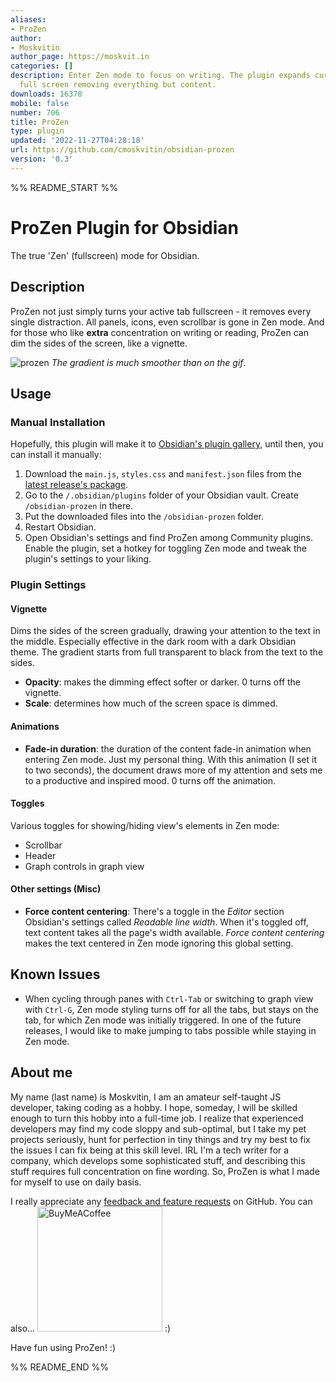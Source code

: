 ```yaml
---
aliases:
- ProZen
author:
- Moskvitin
author_page: https://moskvit.in
categories: []
description: Enter Zen mode to focus on writing. The plugin expands current tab to
  full screen removing everything but content.
downloads: 16378
mobile: false
number: 706
title: ProZen
type: plugin
updated: '2022-11-27T04:28:18'
url: https://github.com/cmoskvitin/obsidian-prozen
version: '0.3'
---
```


%% README_START %%

# ProZen Plugin for Obsidian

The true 'Zen' (fullscreen) mode for Obsidian.

## Description

ProZen not just simply turns your active tab fullscreen - it removes every single distraction. All panels, icons, even scrollbar is gone in Zen mode. And for those who like **extra** concentration on writing or reading, ProZen can dim the sides of the screen, like a vignette.

![prozen](https://user-images.githubusercontent.com/69085343/203395343-b1b35200-662d-48f3-b400-3a99fccce915.gif)
*The gradient is much smoother than on the gif*.

## Usage
### Manual Installation
Hopefully, this plugin will make it to [Obsidian's plugin gallery](https://obsidian.md/plugins), until then, you can install it manually:
1. Download the `main.js`, `styles.css` and `manifest.json` files from the [latest release's package](https://github.com/cmoskvitin/obsidian-prozen/releases).
2. Go to the `/.obsidian/plugins` folder of your Obsidian vault. Create `/obsidian-prozen` in there.
3. Put the downloaded files into the `/obsidian-prozen` folder.
4. Restart Obsidian.
5. Open Obsidian's settings and find ProZen among Community plugins. Enable the plugin, set a hotkey for toggling Zen mode and tweak the plugin's settings to your liking.

### Plugin Settings
#### Vignette
Dims the sides of the screen gradually, drawing your attention to the text in the middle. Especially effective in the dark room with a dark Obsidian theme. The gradient starts from full transparent to black from the text to the sides. 
- **Opacity**: makes the dimming effect softer or darker. 0 turns off the vignette.
- **Scale**: determines how much of the screen space is dimmed.
#### Animations
- **Fade-in duration**: the duration of the content fade-in animation when entering Zen mode. Just my personal thing. With this animation (I set it to two seconds), the document draws more of my attention and sets me to a productive and inspired mood. 0 turns off the animation.
#### Toggles
Various toggles for showing/hiding view's elements in Zen mode:
- Scrollbar
- Header
- Graph controls in graph view
#### Other settings (Misc)
- **Force content centering**: There's a toggle in the _Editor_ section Obsidian's settings called _Readable line width_. When it's toggled off, text content takes all the page's width available. _Force content centering_ makes the text centered in Zen mode ignoring this global setting. 


## Known Issues
- When cycling through panes with `Ctrl-Tab` or switching to graph view with `Ctrl-G`, Zen mode styling turns off for all the tabs, but stays on the tab, for which Zen mode was initially triggered. In one of the future releases, I would like to make jumping to tabs possible while staying in Zen mode.    

## About me
My name (last name) is Moskvitin, I am an amateur self-taught JS developer, taking coding as a hobby. I hope, someday, I will be skilled enough to turn this hobby into a full-time job. I realize that experienced developers may find my code sloppy and sub-optimal, but I take my pet projects seriously, hunt for perfection in tiny things and try my best to fix the issues I can fix being at this skill level.
IRL I'm a tech writer for a company, which develops some sophisticated stuff, and describing this stuff requires full concentration on fine wording. So, ProZen is what I made for myself to use on daily basis.

I really appreciate any [feedback and feature requests](https://github.com/cmoskvitin/obsidian-prozen/discussions) on GitHub. You can also...
[<img src="https://img.buymeacoffee.com/button-api/?text=Buy me a coffee&emoji=&slug=moskvitin&button_colour=FF5F5F&font_colour=ffffff&font_family=Cookie&outline_colour=000000&coffee_colour=FFDD00" alt="BuyMeACoffee" width="200">](https://www.buymeacoffee.com/moskvitin)
:)

Have fun using ProZen! :)

%% README_END %%